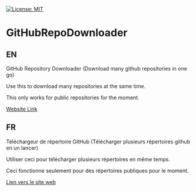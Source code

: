 [![License: MIT](https://img.shields.io/badge/License-MIT-yellow.svg)](https://opensource.org/licenses/MIT)
# GitHubRepoDownloader

## EN

GitHub Repository Downloader (Download many github repositories in one go)

Use this to download many repositories at the same time.

This only works for public repositories for the moment.

[Website Link](https://demomaker.github.io/GitHubRepoDownloader/)

## FR

Téléchargeur de répertoire GitHub (Télécharger plusieurs répertoires github en un lancer)

Utiliser ceci pour télécharger plusieurs répertoires en même temps.

Ceci fonctionne seulement pour des répertoires publiques pour le moment.

[Lien vers le site web](https://demomaker.github.io/GitHubRepoDownloader/)
